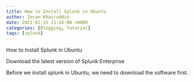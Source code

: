 ```yaml
---
title: How to Install Splunk in Ubuntu
author: Imran Khairuddin
date: 2021-01-15 21:45:00 +0800
categories: [Blogging, Tutorial]
tags: [splunk]
---
```



How to Install Splunk in Ubuntu 

Download the latest version of Splunk Enterprise

Before we install splunk in Ubuntu, we need to download the software first. 








